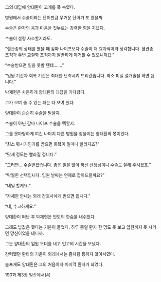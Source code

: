 그의 대답에 양대환이 고개를 푹 숙였다.

병원에서 수술이라는 단어만큼 무거운 단어가 또 있을까.

수술은 환자의 몸과 마음을 짓누르는 강력한 힘을 지녔다.

수술이 설령 사소할지라도.

“혈관종의 상태를 봤을 때 감마 나이프보다 수술이 더 효과적이라 생각합니다. 혈관종 조직과 주변 교질화 조직까지 깔끔하게 제거할 수 있으니까요.”

“수술받으면 일을 못할 텐데…….”

“입원 기간과 회복 기간은 최대한 단축시켜 드리겠습니다. 최소 피질 절개술을 하면 됩니다.”

박재현은 차분하게 양대환의 대답을 기다렸다.

그가 보여 줄 수 있는 패는 다 보여 줬다.

양대환이 순순히 수술을 받을지.

수술이 아닌 감마 나이프 수술을 택할지.

그를 못마땅하게 여긴 나머지 다른 병원을 찾을지는 양대환의 몫이었다.

“최소 뭐시기인가를 받으면 회복이 얼마나 빨라지죠?”

“닷새 정도는 빨라질 겁니다.”

“그러면… 수술받겠습니다. 좋은 일을 많이 하신 선생님이니 수술도 잘해 주시겠죠.”

“탁월한 선택입니다. 입원 날짜는 언제로 잡아드릴까요?”

“내일 할게요.”

“자세한 안내는 외래 간호사에게 받으면 됩니다.”

“네, 수고하세요.”

양대환이 떠난 후 박재현은 안도의 한숨을 내쉬었다.

그래도 밥값은 했다는 기분이 들었다. 하루 종일 환자 한 명도 못 보고 입원까지 못 시키면 망신이었을 테니까.

그는 양대환의 입원 오더를 내고 인고의 시간을 보냈다.

강력했던 환타의 기운이 외래에서는 좀처럼 통하지 않아서였다.

슬프게도 양대환은 그의 처음이자 마지막 환자가 되었다.

190화 제3장 일산에서(4)